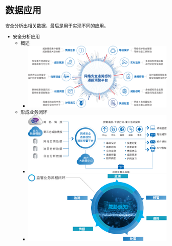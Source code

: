 # 数据应用

安全分析出相关数据，最后是用于实现不同的应用。

* 安全分析应用
  * 概述
    * ![sec_analysis_app_overview](../../assets/img/sec_analysis_app_overview.png)
  * 形成业务闭环
    * ![analysis_general_flow](../../assets/img/analysis_general_flow.jpg)
    * ![analysis_close_circle](../../assets/img/analysis_close_circle.jpg)
